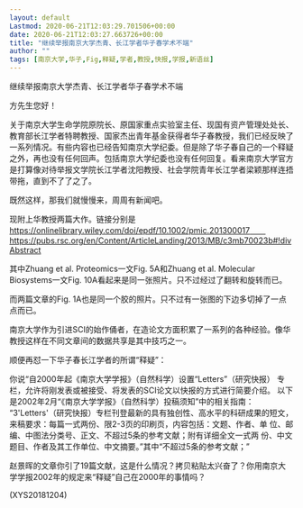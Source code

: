 ```yaml
---
layout: default
Lastmod: 2020-06-21T12:03:29.701506+00:00
date: 2020-06-21T12:03:27.663726+00:00
title: "继续举报南京大学杰青、长江学者华子春学术不端"
author: ""
tags: [南京大学,华子,Fig,释疑,学者,教授,快报,学报,新语丝]
---
```


继续举报南京大学杰青、长江学者华子春学术不端

方先生您好！

关于南京大学生命学院原院长、原国家重点实验室主任、现国有资产管理处处长、教育部长江学者特聘教授、国家杰出青年基金获得者华子春教授，我们已经反映了一系列情况。有些内容也已经告知南京大学纪委。但是除了华子春自己的一个释疑之外，再也没有任何回声。包括南京大学纪委也没有任何回复。看来南京大学官方是打算像对待举报文学院长江学者沈阳教授、社会学院青年长江学者梁颖那样连捂带拖，直到不了了之了。

既然这样，那我们就慢慢来，周周有新闻吧。

现附上华教授两篇大作。链接分别是　　https://onlinelibrary.wiley.com/doi/epdf/10.1002/pmic.201300017　　https://pubs.rsc.org/en/Content/ArticleLanding/2013/MB/c3mb70023b#!divAbstract

其中Zhuang et al. Proteomics一文Fig. 5A和Zhuang et al. Molecular Biosystems一文Fig. 10A看起来是同一张照片。只不过经过了翻转和旋转而已。

而两篇文章的Fig. 1A也是同一个胶的照片。只不过有一张图的下边多切掉了一点点而已。

南京大学作为引进SCI的始作俑者，在造论文方面积累了一系列的各种经验。像华教授这样在不同文章间的数据共享是其中技巧之一。

顺便再怼一下华子春长江学者的所谓“释疑”：

你说“自2000年起《南京大学学报》（自然科学）设置“Letters”（研究快报） 专栏，允许将刚发表或被接受、将发表的SCI论文以快报的方式进行简要介绍。 以下是2002年2月“《南京大学学报》（自然科学）投稿须知”中的相关指南： “3'Letters'（研究快报）专栏刊登最新的具有独创性、高水平的科研成果的短文，来稿要求：每篇一式两份、限2-3页的印刷页，内容包括：文题、作者、单 位、邮编、中图法分类号、正文、不超过5条的参考文献；附有详细全文一式两 份、中文题目、作者及其工作单位、中文摘要。”其中“不超过5条的参考文献；”

赵景晖的文章你引了19篇文献，这是什么情况？拷贝粘贴太兴奋了？你用南京大学学报2002年的规定来“释疑”自己在2000年的事情吗？

(XYS20181204)

